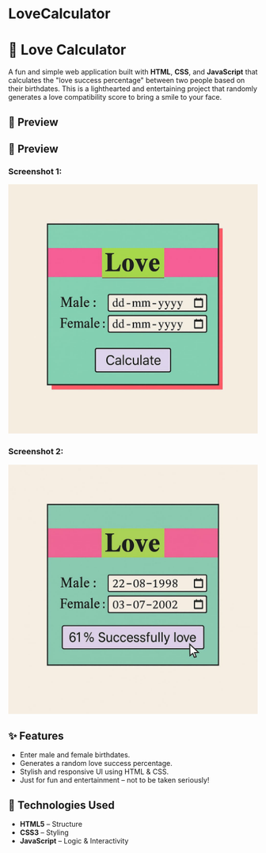 # LoveCalculator
# 💖 Love Calculator

A fun and simple web application built with **HTML**, **CSS**, and **JavaScript** that calculates the "love success percentage" between two people based on their birthdates. This is a lighthearted and entertaining project that randomly generates a love compatibility score to bring a smile to your face.


## 📸 Preview

## 📸 Preview

### Screenshot 1:
![Love Calculator Screenshot 1](LoveCal1.jpg)

### Screenshot 2:
![Love Calculator Screenshot 2](LoveCal2.jpg)



## ✨ Features

- Enter male and female birthdates.
- Generates a random love success percentage.
- Stylish and responsive UI using HTML & CSS.
- Just for fun and entertainment – not to be taken seriously!

## 🔧 Technologies Used

- **HTML5** – Structure
- **CSS3** – Styling
- **JavaScript** – Logic & Interactivity
